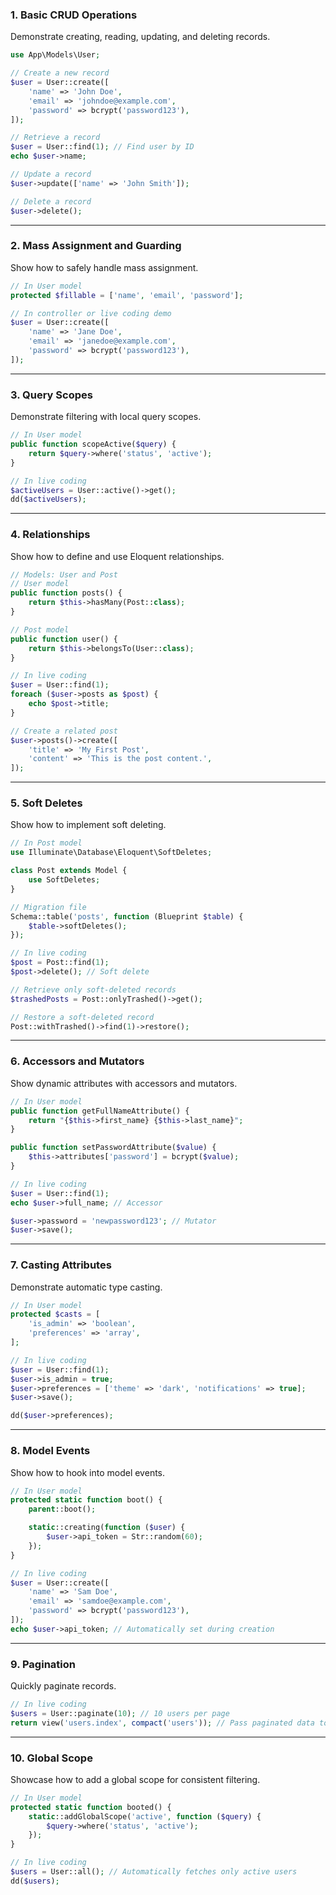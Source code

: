 
### **1. Basic CRUD Operations**
Demonstrate creating, reading, updating, and deleting records.

```php
use App\Models\User;

// Create a new record
$user = User::create([
    'name' => 'John Doe',
    'email' => 'johndoe@example.com',
    'password' => bcrypt('password123'),
]);

// Retrieve a record
$user = User::find(1); // Find user by ID
echo $user->name;

// Update a record
$user->update(['name' => 'John Smith']);

// Delete a record
$user->delete();
```

---

### **2. Mass Assignment and Guarding**
Show how to safely handle mass assignment.

```php
// In User model
protected $fillable = ['name', 'email', 'password'];

// In controller or live coding demo
$user = User::create([
    'name' => 'Jane Doe',
    'email' => 'janedoe@example.com',
    'password' => bcrypt('password123'),
]);
```

---

### **3. Query Scopes**
Demonstrate filtering with local query scopes.

```php
// In User model
public function scopeActive($query) {
    return $query->where('status', 'active');
}

// In live coding
$activeUsers = User::active()->get();
dd($activeUsers);
```

---

### **4. Relationships**
Show how to define and use Eloquent relationships.

```php
// Models: User and Post
// User model
public function posts() {
    return $this->hasMany(Post::class);
}

// Post model
public function user() {
    return $this->belongsTo(User::class);
}

// In live coding
$user = User::find(1);
foreach ($user->posts as $post) {
    echo $post->title;
}

// Create a related post
$user->posts()->create([
    'title' => 'My First Post',
    'content' => 'This is the post content.',
]);
```

---

### **5. Soft Deletes**
Show how to implement soft deleting.

```php
// In Post model
use Illuminate\Database\Eloquent\SoftDeletes;

class Post extends Model {
    use SoftDeletes;
}

// Migration file
Schema::table('posts', function (Blueprint $table) {
    $table->softDeletes();
});

// In live coding
$post = Post::find(1);
$post->delete(); // Soft delete

// Retrieve only soft-deleted records
$trashedPosts = Post::onlyTrashed()->get();

// Restore a soft-deleted record
Post::withTrashed()->find(1)->restore();
```

---

### **6. Accessors and Mutators**
Show dynamic attributes with accessors and mutators.

```php
// In User model
public function getFullNameAttribute() {
    return "{$this->first_name} {$this->last_name}";
}

public function setPasswordAttribute($value) {
    $this->attributes['password'] = bcrypt($value);
}

// In live coding
$user = User::find(1);
echo $user->full_name; // Accessor

$user->password = 'newpassword123'; // Mutator
$user->save();
```

---

### **7. Casting Attributes**
Demonstrate automatic type casting.

```php
// In User model
protected $casts = [
    'is_admin' => 'boolean',
    'preferences' => 'array',
];

// In live coding
$user = User::find(1);
$user->is_admin = true;
$user->preferences = ['theme' => 'dark', 'notifications' => true];
$user->save();

dd($user->preferences);
```

---

### **8. Model Events**
Show how to hook into model events.

```php
// In User model
protected static function boot() {
    parent::boot();

    static::creating(function ($user) {
        $user->api_token = Str::random(60);
    });
}

// In live coding
$user = User::create([
    'name' => 'Sam Doe',
    'email' => 'samdoe@example.com',
    'password' => bcrypt('password123'),
]);
echo $user->api_token; // Automatically set during creation
```

---

### **9. Pagination**
Quickly paginate records.

```php
// In live coding
$users = User::paginate(10); // 10 users per page
return view('users.index', compact('users')); // Pass paginated data to a view
```

---

### **10. Global Scope**
Showcase how to add a global scope for consistent filtering.

```php
// In User model
protected static function booted() {
    static::addGlobalScope('active', function ($query) {
        $query->where('status', 'active');
    });
}

// In live coding
$users = User::all(); // Automatically fetches only active users
dd($users);
```
